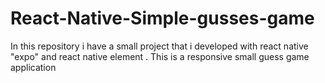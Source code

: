 # React-Native-Simple-gusses-game
In this repository i have a small project that i developed with react native "expo" and react native element . This is a responsive small guess game application 

